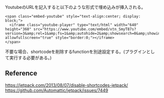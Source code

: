 YoutubeのURLを記入すると以下のような形式で埋め込みが挿入される。  
```
<span class="embed-youtube" style="text-align:center; display: block;">
  <iframe class="youtube-player" type="text/html" width="640" height="360" src="https://www.youtube.com/embed/xtn_SmyT87s?version=3&amp;rel=1&amp;fs=1&amp;autohide=2&amp;showsearch=0&amp;showinfo=1&amp;iv_load_policy=1&amp;wmode=transparent" allowfullscreen="true" style="border:0;"></iframe>
</span>
```

不要な場合、shortcodeを削除するfunctionを別途設定する。(プラグインとして実行する必要がある。)

## Reference  
https://jetpack.com/2013/08/07/disable-shortcodes-jetpack/
https://github.com/Automattic/jetpack/issues/7449
